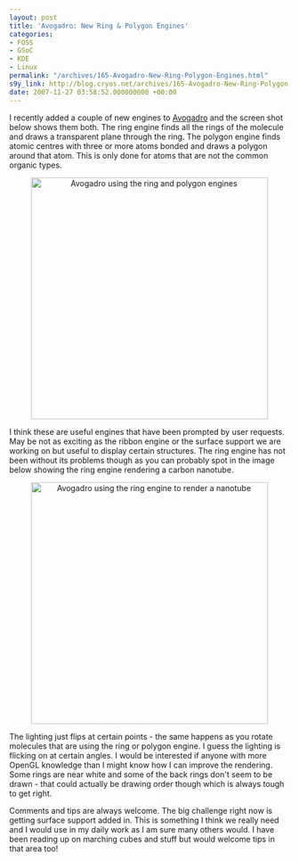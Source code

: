 ```yaml
---
layout: post
title: 'Avogadro: New Ring & Polygon Engines'
categories:
- FOSS
- GSoC
- KDE
- Linux
permalink: "/archives/165-Avogadro-New-Ring-Polygon-Engines.html"
s9y_link: http://blog.cryos.net/archives/165-Avogadro-New-Ring-Polygon-Engines.html
date: 2007-11-27 03:58:52.000000000 +00:00
---
```

<span><p>I recently added a couple of new engines to <a href="http://avogadro.sourceforge.net/">Avogadro</a> and the screen shot below shows them both. The ring engine finds all the rings of the molecule and draws a transparent plane through the ring. The polygon engine finds atomic centres with three or more atoms bonded and draws a polygon around that atom. This is only done for atoms that are not the common organic types.</p>

<center><img src="http://blog.cryos.net/uploads/avogadro_rings_polygons.png" width="426" height="434" alt="Avogadro using the ring and polygon engines" title="Avogadro using the ring and polygon engine" /></center>

<p>I think these are useful engines that have been prompted by user requests. May be not as exciting as the ribbon engine or the surface support we are working on but useful to display certain structures. The ring engine has not been without its problems though as you can probably spot in the image below showing the ring engine rendering a carbon nanotube.</p>

<center><img src="http://blog.cryos.net/uploads/avogadro_nanotube_rings.png" width="426" height="434" alt="Avogadro using the ring engine to render a nanotube" title="Avogadro using the ring engine to render a nanotube" /></center>

<p>The lighting just flips at certain points - the same happens as you rotate molecules that are using the ring or polygon engine. I guess the lighting is flicking on at certain angles. I would be interested if anyone with more OpenGL knowledge than I might know how I can improve the rendering. Some rings are near white and some of the back rings don't seem to be drawn - that could actually be drawing order though which is always tough to get right.</p>

<p>Comments and tips are always welcome. The big challenge right now is getting surface support added in. This is something I think we really need and I would use in my daily work as I am sure many others would. I have been reading up on marching cubes and stuff but would welcome tips in that area too!</p></span>
